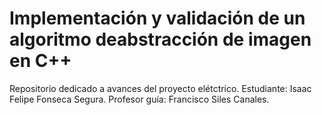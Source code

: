 # Implementación y validación de un algoritmo deabstracción de imagen en C++
Repositorio dedicado a avances del proyecto elétctrico.
Estudiante: Isaac Felipe Fonseca Segura.
Profesor guía: Francisco Siles Canales.